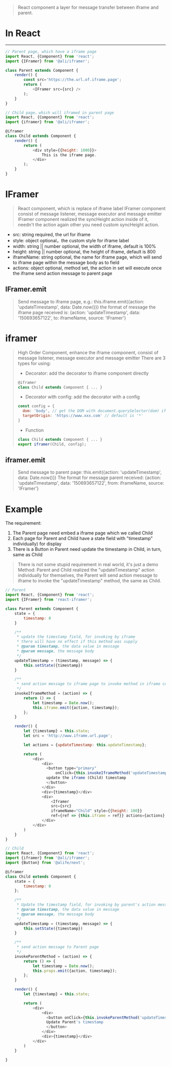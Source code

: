 > React component a layer for message transfer between iframe and parent.

# In React
---
```javascript
// Parent page, which have a iframe page
import React, {Component} from 'react';
import {IFramer} from '@ali/iframer';

class Parent extends Component {
	render() {
		const src='https://the.url.of.iframe.page';
		return (
			<IFramer src={src} />
		);
	}
}
```
```javascript
// Child page，which will iframed in parent page
import React, {Component} from 'react';
import {iframer} from '@ali/iframer';

@iframer
class Child extends Component {
	render() {
		return (
			<div style={{height: 1000}}>
				This is the iframe page.
			</div>
		);
	}
}
```

# IFramer
> React component, which is replace of iframe label
> IFramer component consist of message listener, message executor and message emitter
> IFramer component realized the syncHeight action inside of it, needn't the action again other you need custom syncHeight action.
* src: string required, the url for iframe
* style: object optional，the custom style for iframe label
* width: string || number optional, the width of iframe, default is 100%
* height: string || number optional, the height of iframe, default is 800
* iframeName: string optional, the name for iframe page, which will send to iframe page within the message body as to field
* actions: object optional, method set, the action in set will execute once the iframe send action message to parent page

## IFramer.emit
> Send message to iframe page, e.g.: this.iframe.emit({action: 'updateTimestamp', data: Date.now()})
> the format of message the iframe page received is:
> {action: 'updateTimestamp', data: '150693657122', to: iframeName, source: 'IFramer'}

# iframer
> High Order Component, enhance the iframe component, consist of message listener, message executor and message emitter
> There are 3 types for using:
> * Decorator: add the decorator to iframe component directly
> ```javascript
> @iframer
> class Child extends Component { ... }
> ```
> * Decorator with config: add the decorator with a config
> ```javascript
> const config = {
> 	dom: 'body', // get the DOM with document.querySelector(dom) if set, default DOM is the iframe page component
> 	targetOrigin: 'https://www.xxx.com' // default is '*'
> }
> ```
> * Function
> ```javascript
> class Child extends Component { ... }
> export iframer(Child, config);
> ```

## iframer.emit
> Send message to parent page: this.emit({action: 'updateTimestamp', data: Date.now()})
> The format for message parent received:
> {action: 'updateTimestamp', data: '150693657122', from: iframeName, source: 'IFramer'}

# Example
The requirement:
1. The Parent page need embed a iframe page which we called Child
2. Each page for Parent and Child have a state field with "timestamp" individually) for display
3. There is a Button in Parent need update the timestamp in Child, in turn, same as Child
> There is not some stupid requirement in real world, it's just a demo
> Method: Parent and Child realized the "updateTimestamp" action individually for themselves, the Parent will send action message to iframe to invoke the "updateTimestamp" method, the same as Child.


```javascript
// Parent
import React, {Component} from 'react';
import {IFramer} from 'react-iframer';

class Parent extends Component {
	state = {
		timestamp: 0
	}

	/**
	 * update the timestamp field, for invoking by iframe
	 * there will have no effect if this method was supply
	 * @param timestamp, the data value in message
	 * @param message, the message body
	 */
	updateTimestamp = (timestamp, message) => {
		this.setState({timestamp})
	}

	/**
	 * send action message to iframe page to invoke method in iframe component
	 */
	invokeIframeMethod = (action) => {
		return () => {
			let timestamp = Date.now();
			this.iframe.emit({action, timestamp});
		};
	}

	render() {
		let {timestamp} = this.state;
		let src = 'http://www.iframe.url.page';

		let actions = {updateTimestamp: this.updateTimestamp};

		return (
			<div>
				<div>
				  <button type="primary"
					  onClick={this.invokeIframeMethod('updateTimestamp')}>
				  update the iframe (Child) timestamp
				  </button>
				</div>
				<div>{timestamp}</div>
				<div>
					<Iframer
					src={src}
					iframeName="Child" style={{height: 100}}
					ref={ref => {this.iframe = ref}} actions={actions} />
				</div>
			</div>
		)
	}
}
```

```javascript
// Child
import React, {Component} from 'react';
import {iframer} from '@ali/iframer';
import {Button} from '@alife/next';

@iframer
class Child extends Component {
	state = {
		timestamp: 0
	};

	/**
	 * Update the timestamp field, for invoking by parent's action message
	 * @param timestamp, the data value in message
     * @param message, the message body
	 */
	updateTimestamp = (timestamp, message) => {
		this.setState({timestamp})
	}

	/**
	 * send action message to Parent page
	 */
	invokeParentMethod = (action) => {
		return () => {
			let timestamp = Date.now();
			this.props.emit({action, timestamp});
		};
	}

	render() {
		let {timestamp} = this.state;

		return (
			<div>
				<div>
				  <button onClick={this.invokeParentMethod('updateTimestamp')}>
				  Update Parent's timestamp
				  </button>
				</div>
				<div>{timestamp}</div>
			</div>
		)
	}

}
```
